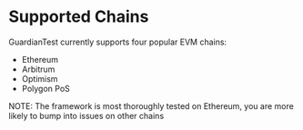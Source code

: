# Supported Chains

GuardianTest currently supports four popular EVM chains:

* Ethereum
* Arbitrum
* Optimism
* Polygon PoS

NOTE: The framework is most thoroughly tested on Ethereum, you are more likely to bump into issues on other chains
